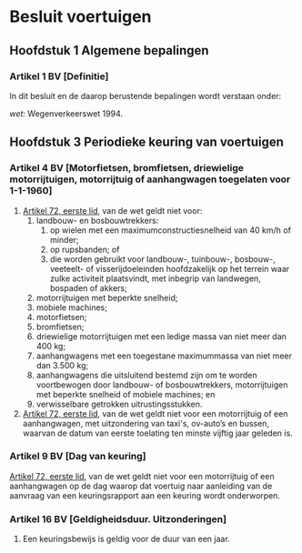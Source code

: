 # Besluit voertuigen

## Hoofdstuk 1 Algemene bepalingen

### Artikel 1 BV [Definitie]

In dit besluit en de daarop berustende bepalingen wordt verstaan onder:

*wet:* Wegenverkeerswet 1994.

## Hoofdstuk 3 Periodieke keuring van voertuigen

### Artikel 4 BV [Motorfietsen, bromfietsen, driewielige motorrijtuigen, motorrijtuig of aanhangwagen toegelaten voor 1-1-1960]

1. [Artikel 72, eerste lid](./wegenverkeerswet-1994.md#artikel-72-wvw-keuringsplicht-eisen-keuringsbewijs-aansprakelijkheid), van de wet geldt niet voor:
    1. landbouw- en bosbouwtrekkers:
        1. op wielen met een maximumconstructiesnelheid van 40 km/h of minder;
        2. op rupsbanden; of
        3. die worden gebruikt voor landbouw-, tuinbouw-, bosbouw-, veeteelt- of visserijdoeleinden hoofdzakelijk op het terrein waar zulke activiteit plaatsvindt, met inbegrip van landwegen, bospaden of akkers;
    2. motorrijtuigen met beperkte snelheid;
    3. mobiele machines;
    4. motorfietsen;
    5. bromfietsen;
    6. driewielige motorrijtuigen met een ledige massa van niet meer dan 400 kg;
    7. aanhangwagens met een toegestane maximummassa van niet meer dan 3.500 kg;
    8. aanhangwagens die uitsluitend bestemd zijn om te worden voortbewogen door landbouw- of bosbouwtrekkers, motorrijtuigen met beperkte snelheid of mobiele machines; en
    9. verwisselbare getrokken uitrustingsstukken.
2. [Artikel 72, eerste lid](./wegenverkeerswet-1994.md#artikel-72-wvw-keuringsplicht-eisen-keuringsbewijs-aansprakelijkheid), van de wet geldt niet voor een motorrijtuig of een aanhangwagen, met uitzondering van taxi's, ov-auto’s en bussen, waarvan de datum van eerste toelating ten minste vijftig jaar geleden is.

### Artikel 9 BV [Dag van keuring]

[Artikel 72, eerste lid](./wegenverkeerswet-1994.md#artikel-72-wvw-keuringsplicht-eisen-keuringsbewijs-aansprakelijkheid), van de wet geldt niet voor een motorrijtuig of een aanhangwagen op de dag waarop dat voertuig naar aanleiding van de aanvraag van een keuringsrapport aan een keuring wordt onderworpen.

### Artikel 16 BV [Geldigheidsduur. Uitzonderingen]

1. Een keuringsbewijs is geldig voor de duur van een jaar.
